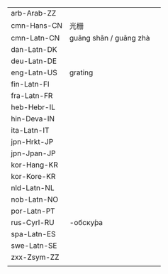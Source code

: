 | | | |
|-|-|-|
| arb-Arab-ZZ |  |  |
| cmn-Hans-CN | 光栅 |  |
| cmn-Latn-CN | guāng shān / guāng zhà |  |
| dan-Latn-DK |  |  |
| deu-Latn-DE |  |  |
| eng-Latn-US | grating |  |
| fin-Latn-FI |  |  |
| fra-Latn-FR |  |  |
| heb-Hebr-IL |  |  |
| hin-Deva-IN |  |  |
| ita-Latn-IT |  |  |
| jpn-Hrkt-JP |  |  |
| jpn-Jpan-JP |  |  |
| kor-Hang-KR |  |  |
| kor-Kore-KR |  |  |
| nld-Latn-NL |  |  |
| nob-Latn-NO |  |  |
| por-Latn-PT |  |  |
| rus-Cyrl-RU | -обску́ра |  |
| spa-Latn-ES |  |  |
| swe-Latn-SE |  |  |
| zxx-Zsym-ZZ |  |  |
|  |  |  |
